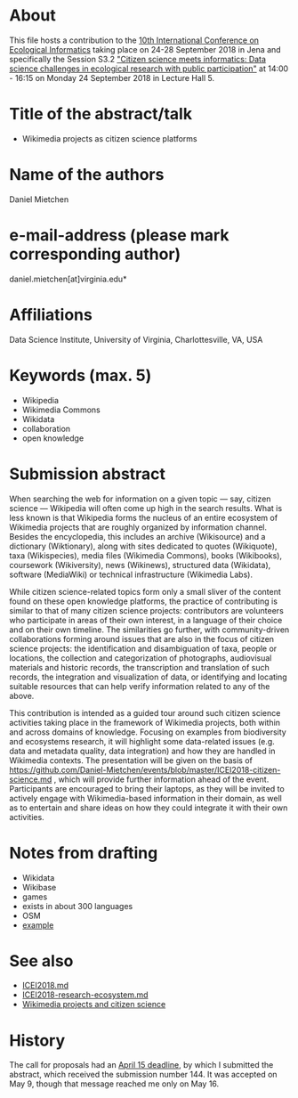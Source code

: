 # About


This file hosts a contribution to the [10th International Conference on Ecological Informatics](http://icei2018.uni-jena.de/) taking place on 24-28 September 2018 in Jena and specifically the Session S3.2 ["Citizen science meets informatics: Data science challenges in ecological research with public participation"](https://icei2018.uni-jena.de/session/s3-2/) at 14:00 - 16:15 on Monday 24 September 2018 in Lecture Hall 5.

# Title of the abstract/talk

* Wikimedia projects as citizen science platforms 

# Name of the authors

Daniel Mietchen

# e-mail-address (please mark corresponding author)

daniel.mietchen[at]virginia.edu*

# Affiliations

Data Science Institute, University of Virginia, Charlottesville, VA, USA

# Keywords (max. 5)

- Wikipedia
- Wikimedia Commons
- Wikidata
- collaboration
- open knowledge

# Submission abstract

When searching the web for information on a given topic &mdash; say, citizen science &mdash; Wikipedia will often come up high in the search results. What is less known is that Wikipedia forms the nucleus of an entire ecosystem of Wikimedia projects that are roughly organized by information channel. Besides the encyclopedia, this includes an archive (Wikisource) and a dictionary (Wiktionary), along with sites dedicated to quotes (Wikiquote), taxa (Wikispecies), media files (Wikimedia Commons), books (Wikibooks), coursework (Wikiversity), news (Wikinews), structured data (Wikidata), software (MediaWiki) or technical infrastructure (Wikimedia Labs).

While citizen science-related topics form only a small sliver of the content found on these open knowledge platforms, the practice of contributing is similar to that of many citizen science projects: contributors are volunteers who participate in areas of their own interest, in a language of their choice and on their own timeline. The similarities go further, with community-driven collaborations forming around issues that are also in the focus of citizen science projects: the identification and disambiguation of taxa, people or locations, the collection and categorization of photographs, audiovisual materials and historic records, the transcription and translation of such records, the integration and visualization of data, or identifying and locating suitable resources that can help verify information related to any of the above.

This contribution is intended as a guided tour around such citizen science activities taking place in the framework of Wikimedia projects, both within and across domains of knowledge. Focusing on examples from biodiversity and ecosystems research, it will highlight some data-related issues (e.g. data and metadata quality, data integration) and how they are handled in Wikimedia contexts. The presentation will be given on the basis of https://github.com/Daniel-Mietchen/events/blob/master/ICEI2018-citizen-science.md , which will provide further information ahead of the event. Participants are encouraged to bring their laptops, as they will be invited to actively engage with Wikimedia-based information in their domain, as well as to entertain and share ideas on how they could integrate it with their own activities.

# Notes from drafting

- Wikidata
- Wikibase
- games
- exists in about 300 languages
- OSM
- [example](https://twitter.com/wolfgang8741/status/980932826441928704)

# See also 

* [ICEI2018.md](ICEI2018.md)
* [ICEI2018-research-ecosystem.md](ICEI2018-research-ecosystem.md)
* [Wikimedia projects and citizen science](https://www.wikidata.org/wiki/User:Daniel_Mietchen/ECSA_2018)

# History

The call for proposals had an [April 15 deadline](http://icei2018.uni-jena.de/calls/), by which I submitted the abstract, which received the submission number 144. It was accepted on May 9, though that message reached me only on May 16.
